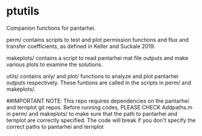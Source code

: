 # ptutils
Companion functions for pantarhei. 

perm/ contains scripts to test and plot permission functions and 
flux and transfer coefficients, as defined in Keller and Suckale
2019. 

makeplots/ contains a script to read pantarhei mat file outputs 
and make various plots to examine the solutions.

utils/ contains anly/ and plot/ functions to analyze and plot
pantarhei outputs respectively. These funtions are called in the 
scripts in perm/ and makeplots/. 



##IMPORTANT NOTE: 
This repo requires dependencies on the pantarhei and ternplot 
git repos. 
Before running codes, PLEASE CHECK Addpaths.m in perm/ and 
makeplots/ to make sure that the path to pantarhei and ternplot
are correctly specified. 
The code will break if you don't specify the correct 
paths to pantarhei and ternplot
